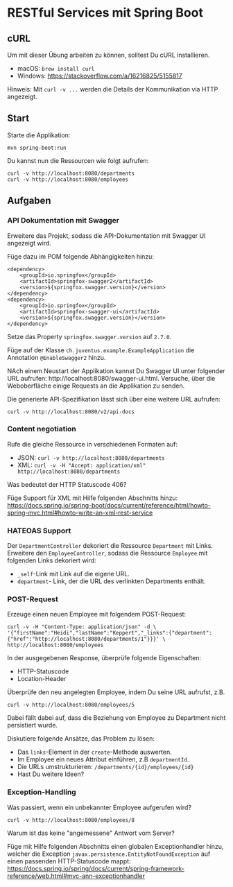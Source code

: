 # RESTful Services mit Spring Boot 

## cURL

Um mit dieser Übung arbeiten zu können, solltest Du cURL installieren. 

- macOS: `brew install curl`
- Windows: https://stackoverflow.com/a/16216825/5155817

Hinweis: Mit `curl -v ...` werden die Details der Kommunikation via HTTP angezeigt.

## Start

Starte die Applikation:

    mvn spring-boot:run
    
Du kannst nun die Ressourcen wie folgt aufrufen: 

    curl -v http://localhost:8080/departments
    curl -v http://localhost:8080/employees


## Aufgaben

### API Dokumentation mit Swagger

Erweitere das Projekt, sodass die API-Dokumentation mit Swagger UI angezeigt wird.

Füge dazu im POM folgende Abhängigkeiten hinzu: 

    <dependency>
        <groupId>io.springfox</groupId>
        <artifactId>springfox-swagger2</artifactId>
        <version>${springfox.swagger.version}</version>
    </dependency>
    <dependency>
        <groupId>io.springfox</groupId>
        <artifactId>springfox-swagger-ui</artifactId>
        <version>${springfox.swagger.version}</version>
    </dependency>
    
Setze das Property `springfox.swagger.version` auf `2.7.0`.

Füge auf der Klasse `ch.juventus.example.ExampleApplication` die Annotation `@EnableSwagger2` hinzu.

NAch einem Neustart der Applikation kannst Du Swagger UI unter folgender URL aufrufen: http://localhost:8080/swagger-ui.html.
Versuche, über die Weboberfläche einige Requests an die Applikation zu senden.

Die generierte API-Spezifikation lässt sich über eine weitere URL aufrufen:

    curl -v http://localhost:8080/v2/api-docs

### Content negotiation

Rufe die gleiche Ressource in verschiedenen Formaten auf:

- JSON: `curl -v http://localhost:8080/departments`
- XML: `curl -v -H "Accept: application/xml" http://localhost:8080/departments`

Was bedeutet der HTTP Statuscode 406?

Füge Support für XML mit Hilfe folgenden Abschnitts hinzu: 
https://docs.spring.io/spring-boot/docs/current/reference/html/howto-spring-mvc.html#howto-write-an-xml-rest-service

### HATEOAS Support

Der `DepartmentController` dekoriert die Ressource `Department` mit Links. 
Erweitere den `EmployeeController`, sodass die Ressource `Employee` mit folgenden Links dekoriert wird:
- `_self`-Link mit Link auf die eigene URL.
- `department`- Link, der die URL des verlinkten Departments enthält.

### POST-Request

Erzeuge einen neuen Employee mit folgendem POST-Request:

    curl -v -H "Content-Type: application/json" -d \
    '{"firstName":"Heidi","lastName":"Keppert","_links":{"department":{"href":"http://localhost:8080/departments/1"}}}' \
    http://localhost:8080/employees

In der ausgegebenen Response, überprüfe folgende Eigenschaften:
- HTTP-Statuscode
- Location-Header

Überprüfe den neu angelegten Employee, indem Du seine URL aufrufst, z.B. 

    curl -v http://localhost:8080/employees/5

Dabei fällt dabei auf, dass die Beziehung von Employee zu Department nicht persistiert wurde. 

Diskutiere folgende Ansätze, das Problem zu lösen:
- Das `links`-Element in der `create`-Methode auswerten.
- Im Employee ein neues Attribut einführen, z.B `departmentId`.
- Die URLs umstrukturieren: `/departments/{id}/employees/{id}` 
- Hast Du weitere Ideen?


### Exception-Handling

Was passiert, wenn ein unbekannter Employee aufgerufen wird?

    curl -v http://localhost:8080/employees/8

Warum ist das keine "angemessene" Antwort vom Server?

Füge mit Hilfe folgenden Abschnitts einen globalen Exceptionhandler hinzu, 
welcher die Exception `javax.persistence.EntityNotFoundException` auf einen passenden HTTP-Statuscode mappt:
 https://docs.spring.io/spring/docs/current/spring-framework-reference/web.html#mvc-ann-exceptionhandler
